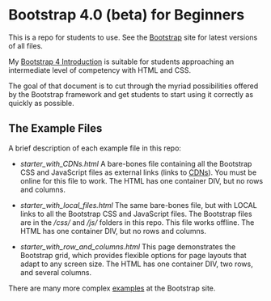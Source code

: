 # Bootstrap 4.0 (beta) for Beginners

This is a repo for students to use. See the [Bootstrap](http://getbootstrap.com/) site for latest versions of all files.

My [Bootstrap 4 Introduction](http://bit.ly/mm-bootstrap4) is suitable for students approaching an intermediate level of competency with HTML and CSS.

The goal of that document is to cut through the myriad possibilities offered by the Bootstrap framework and get students to start using it correctly as quickly as possible.

## The Example Files

A brief description of each example file in this repo:

* *starter_with_CDNs.html* A bare-bones file containing all the Bootstrap CSS and JavaScript files as external links (links to [CDNs](https://www.cloudflare.com/learning/cdn/what-is-a-cdn/)). You must be online for this file to work. The HTML has one container DIV, but no rows and columns.

* *starter_with_local_files.html* The same bare-bones file, but with LOCAL links to all the Bootstrap CSS and JavaScript files. The Bootstrap files are in the */css/* and */js/* folders in this repo. This file works offline. The HTML has one container DIV, but no rows and columns.

* *starter_with_row_and_columns.html* This page demonstrates the Bootstrap grid, which provides flexible options for page layouts that adapt to any screen size. The HTML has one container DIV, two rows, and several columns.

There are many more complex [examples](http://getbootstrap.com/docs/4.0/examples/) at the Bootstrap site.

